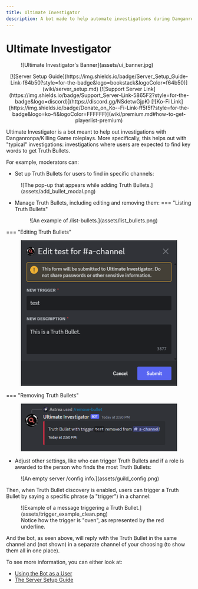 ```yaml
---
title: Ultimate Investigator
description: A bot made to help automate investigations during Danganronpa/Killing Game roleplays.
---
```


# Ultimate Investigator

<figure markdown>
  ![Ultimate Investigator's Banner](assets/ui_banner.jpg)
</figure>

<p align="center" markdown="1">
  [![Server Setup Guide](https://img.shields.io/badge/Server_Setup_Guide-Link-f64b50?style=for-the-badge&logo=bookstack&logoColor=f64b50)](wiki/server_setup.md)
  [![Support Server Link](https://img.shields.io/badge/Support_Server-Link-5865F2?style=for-the-badge&logo=discord)](https://discord.gg/NSdetwGjpK)
  [![Ko-Fi Link](https://img.shields.io/badge/Donate_on_Ko--Fi-Link-ff5f5f?style=for-the-badge&logo=ko-fi&logoColor=FFFFFF)](wiki/premium.md#how-to-get-playerlist-premium)
</p>

Ultimate Investigator is a bot meant to help out investigations with Danganronpa/Killing Game roleplays. More specifically, this helps out with "typical" investigations: investigations where users are expected to find key words to get Truth Bullets.

For example, moderators can:

- Set up Truth Bullets for users to find in specific channels:
<figure markdown>
  ![The pop-up that appears while adding Truth Bullets.](assets/add_bullet_modal.png)
</figure>

- Manage Truth Bullets, including editing and removing them:
=== "Listing Truth Bullets"
    <figure markdown>
      ![An example of /list-bullets.](assets/list_bullets.png)
    </figure>

=== "Editing Truth Bullets"
    <figure markdown>
      ![The pop-up that appears while editing Truth Bullets.](assets/edit_bullet_modal.png)
    </figure>

=== "Removing Truth Bullets"
    <figure markdown>
      ![An example of removing a Truth Bullet.](assets/remove_bullet.png)
    </figure>

- Adjust other settings, like who can trigger Truth Bullets and if a role is awarded to the person who finds the most Truth Bullets:
<figure markdown>
  ![An empty server /config info.](assets/guild_config.png)
</figure>

Then, when Truth Bullet discovery is enabled, users can trigger a Truth Bullet by saying a specific phrase (a "trigger") in a channel:
<figure markdown>
  ![Example of a message triggering a Truth Bullet.](assets/trigger_example_clean.png)
  <figcaption>Notice how the trigger is "oven", as represented by the red underline.</figcaption>
</figure>

And the bot, as seen above, will reply with the Truth Bullet in the same channel and (not shown) in a separate channel of your choosing (to show them all in one place).

To see more information, you can either look at:
- [Using the Bot as a User](using_the_bot.md)
- [The Server Setup Guide](server_setup.md)